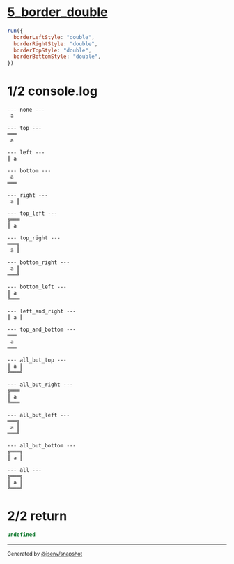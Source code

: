 # [5_border_double](../../table_1_cell.test.mjs#L136)

```js
run({
  borderLeftStyle: "double",
  borderRightStyle: "double",
  borderTopStyle: "double",
  borderBottomStyle: "double",
})
```

# 1/2 console.log

```console
--- none ---
 a 

--- top ---
═══
 a 

--- left ---
║ a 

--- bottom ---
 a 
═══

--- right ---
 a ║

--- top_left ---
╔═══
║ a 

--- top_right ---
═══╗
 a ║

--- bottom_right ---
 a ║
═══╝

--- bottom_left ---
║ a 
╚═══

--- left_and_right ---
║ a ║

--- top_and_bottom ---
═══
 a 
═══

--- all_but_top ---
║ a ║
╚═══╝

--- all_but_right ---
╔═══
║ a 
╚═══

--- all_but_left ---
═══╗
 a ║
═══╝

--- all_but_bottom ---
╔═══╗
║ a ║

--- all ---
╔═══╗
║ a ║
╚═══╝

```

# 2/2 return

```js
undefined
```

---

<sub>
  Generated by <a href="https://github.com/jsenv/core/tree/main/packages/independent/snapshot">@jsenv/snapshot</a>
</sub>
